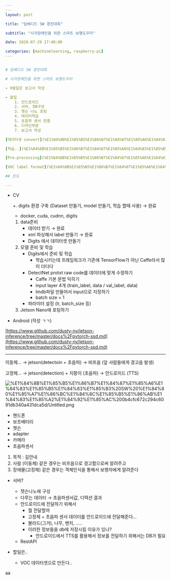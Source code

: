 ```yaml
---
​---
layout: post

title: "임베디드 SW 경진대회"

subtitle: "시각장애인을 위한 스마트 보행도우미"

date: 2020-07-29 17:40:00

categories: [machinelearning, raspberry-pi]
​---


# 임베디드 SW 경진대회

# 시각장애인을 위한 스마트 보행도우미

- 9월달은 보고서 작성

- 할일
    1. 안드로이드
    2. 서버, DB구성
    3. 젯슨 나노 포팅
    4. 데이터학습
    5. 초음파 센서 연결
    6. 디자인부분
    7. 보고서 작성

[데이터셋 convert](%E1%84%8B%E1%85%B5%E1%86%B7%E1%84%87%E1%85%A6%E1%84%83%E1%85%B5%E1%84%83%E1%85%B3%20SW%20%E1%84%80%E1%85%A7%E1%86%BC%E1%84%8C%E1%85%B5%E1%86%AB%E1%84%83%E1%85%A2%E1%84%92%E1%85%AC%200b4cfc672c294c6091db340a431dca5d/%E1%84%83%E1%85%A6%E1%84%8B%E1%85%B5%E1%84%90%E1%85%A5%E1%84%89%E1%85%A6%E1%86%BA%20convert%20d66fccd3803346afb384c1875a84e18f.md)

[학습..](%E1%84%8B%E1%85%B5%E1%86%B7%E1%84%87%E1%85%A6%E1%84%83%E1%85%B5%E1%84%83%E1%85%B3%20SW%20%E1%84%80%E1%85%A7%E1%86%BC%E1%84%8C%E1%85%B5%E1%86%AB%E1%84%83%E1%85%A2%E1%84%92%E1%85%AC%200b4cfc672c294c6091db340a431dca5d/%E1%84%92%E1%85%A1%E1%86%A8%E1%84%89%E1%85%B3%E1%86%B8%20db2883b22b0843fab95557c346bc298a.md)

[Pre-processing](%E1%84%8B%E1%85%B5%E1%86%B7%E1%84%87%E1%85%A6%E1%84%83%E1%85%B5%E1%84%83%E1%85%B3%20SW%20%E1%84%80%E1%85%A7%E1%86%BC%E1%84%8C%E1%85%B5%E1%86%AB%E1%84%83%E1%85%A2%E1%84%92%E1%85%AC%200b4cfc672c294c6091db340a431dca5d/Pre-processing%20fccba3c377f74200b17d63dcda76f1ab.md)

[VOC label format](%E1%84%8B%E1%85%B5%E1%86%B7%E1%84%87%E1%85%A6%E1%84%83%E1%85%B5%E1%84%83%E1%85%B3%20SW%20%E1%84%80%E1%85%A7%E1%86%BC%E1%84%8C%E1%85%B5%E1%86%AB%E1%84%83%E1%85%A2%E1%84%92%E1%85%AC%200b4cfc672c294c6091db340a431dca5d/VOC%20label%20format%20dc0554e7e9314c08bea38a14a75c1a83.md)

## 진도

---
```


- CV

    +.  digits 환경 구축 (Dataset 만들기, model 만들기, 학습 할때 사용) → 완료

    - docker, cuda, cudnn, digits

    1. data준비
        - 데이터 받기 → 완료
        - xml 파싱해서 label 만들기 → 완료
        - Digits 에서 데이터셋 만들기
    2. 모델 준비 및 학습
        - Digits에서 준비 및 학습
            - 학습시키는데 프레임워크가 기존에 TensorFlow가 아닌 Caffe라서 많이 더디다
        - DetectNet protxt raw code를 데이터에 맞게 수정하기
            - Caffe 기본 문법 익히기
            - input layer 4개 (train_label, data / val_label, data)
            - lmdb파일 만들어서 input으로 지정하기
            - batch size = 1
        - 파라미터 설정 (lr, batch_size 등)
    3. Jetson Nano에 포팅하기

- Android (작성 ㄱㄱ)

[https://www.github.com/dusty-nv/jetson-inference/tree/master/docs%2Fpytorch-ssd.md](https://www.github.com/dusty-nv/jetson-inference/tree/master/docs%2Fpytorch-ssd.md)

---

이동체... → jetson(detectoin + 초음파) → 비프음 (앞 사람들에게 경고음 발생)

고정체... → jetson(detection) + 지팡이 (초음파) → 안드로이드 (TTS)

![%E1%84%8B%E1%85%B5%E1%86%B7%E1%84%87%E1%85%A6%E1%84%83%E1%85%B5%E1%84%83%E1%85%B3%20SW%20%E1%84%80%E1%85%A7%E1%86%BC%E1%84%8C%E1%85%B5%E1%86%AB%E1%84%83%E1%85%A2%E1%84%92%E1%85%AC%200b4cfc672c294c6091db340a431dca5d/Untitled.png](%E1%84%8B%E1%85%B5%E1%86%B7%E1%84%87%E1%85%A6%E1%84%83%E1%85%B5%E1%84%83%E1%85%B3%20SW%20%E1%84%80%E1%85%A7%E1%86%BC%E1%84%8C%E1%85%B5%E1%86%AB%E1%84%83%E1%85%A2%E1%84%92%E1%85%AC%200b4cfc672c294c6091db340a431dca5d/Untitled.png)

- 핸드폰
- 보조배터리
- 젯슨
- adapter
- 카메라
- 초음파센서

1. 목적 : 길안내
2. 사람 (이동체) 같은 경우는 비프음으로 경고함으로써 알려주고
3. 장애물(고정체) 같은 경우는 객체인식을 통해서 보행자에게 알려준다

- 서버?
    - 젯슨나노에 구성
    - 다루는 데이터 → 초음파센서값, 디텍션 결과
    - 안드로이드에 전달하기 위해서
        - 뭘 전달할까
        - 고정체 + 초음파 센서 데이터를 안드로이드에 전달해준다...
        - 볼라드(그거), 나무, 벤치, .....
        - 이러한 정보들을 db에 저장시킬 이유가 있나?
            - 안드로이드에서 TTS를 활용해서 정보를 전달하기 위해서는 DB가 필요
    - RestAPI

 

- 할일은..
    - VOC 데이터셋으로 만든다..

<bold> aa </bold>